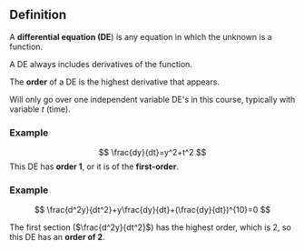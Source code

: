 
## Definition
A **differential equation (DE**) is any equation in which the unknown is a function.

A DE always includes derivatives of the function.

The **order** of a DE is the highest derivative that appears.

Will only go over one independent variable DE's in this course, typically with variable $t$ (time).

### Example
$$
\frac{dy}{dt}=y^2+t^2
$$
This DE has **order 1**, or it is of the **first-order**.

### Example 
$$
\frac{d^2y}{dt^2}+y\frac{dy}{dt}+(\frac{dy}{dt})^{10}=0
$$

The first section ($\frac{d^2y}{dt^2}$) has the highest order, which is 2, so this DE has an **order of 2**.